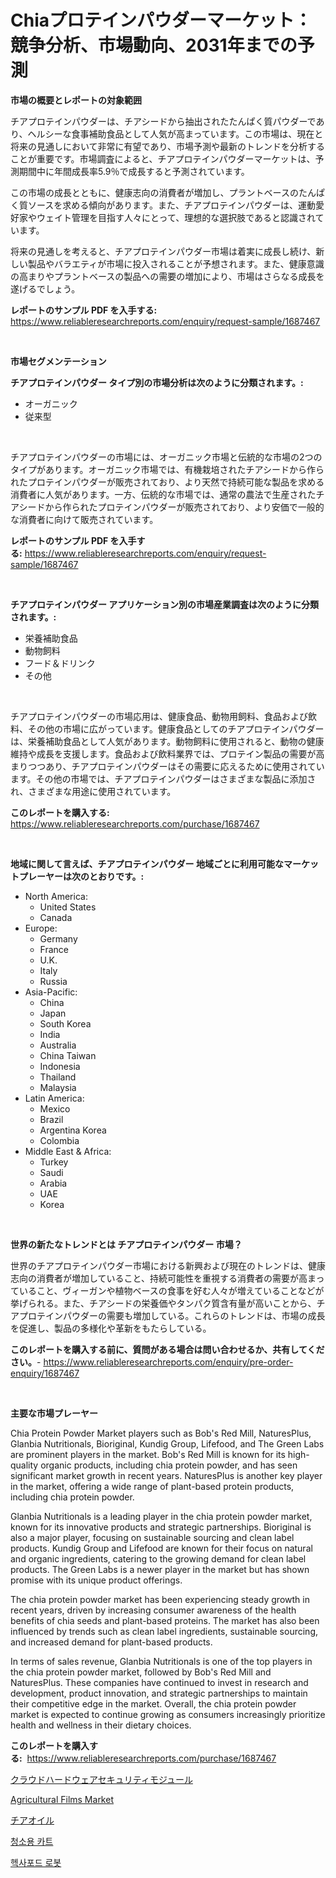 <p><h1>Chiaプロテインパウダーマーケット：競争分析、市場動向、2031年までの予測</h1></p><p><strong>市場の概要とレポートの対象範囲</strong></p>
<p><p>チアプロテインパウダーは、チアシードから抽出されたたんぱく質パウダーであり、ヘルシーな食事補助食品として人気が高まっています。この市場は、現在と将来の見通しにおいて非常に有望であり、市場予測や最新のトレンドを分析することが重要です。市場調査によると、チアプロテインパウダーマーケットは、予測期間中に年間成長率5.9％で成長すると予測されています。</p><p>この市場の成長とともに、健康志向の消費者が増加し、プラントベースのたんぱく質ソースを求める傾向があります。また、チアプロテインパウダーは、運動愛好家やウェイト管理を目指す人々にとって、理想的な選択肢であると認識されています。</p><p>将来の見通しを考えると、チアプロテインパウダー市場は着実に成長し続け、新しい製品やバラエティが市場に投入されることが予想されます。また、健康意識の高まりやプラントベースの製品への需要の増加により、市場はさらなる成長を遂げるでしょう。</p></p>
<p><strong>レポートのサンプル PDF を入手する:</strong> <a href="https://www.reliableresearchreports.com/enquiry/request-sample/1687467">https://www.reliableresearchreports.com/enquiry/request-sample/1687467</a></p>
<p>&nbsp;</p>
<p><strong>市場セグメンテーション</strong></p>
<p><strong>チアプロテインパウダー タイプ別の市場分析は次のように分類されます。:</strong></p>
<p><ul><li>オーガニック</li><li>従来型</li></ul></p>
<p>&nbsp;</p>
<p><p>チアプロテインパウダーの市場には、オーガニック市場と伝統的な市場の2つのタイプがあります。オーガニック市場では、有機栽培されたチアシードから作られたプロテインパウダーが販売されており、より天然で持続可能な製品を求める消費者に人気があります。一方、伝統的な市場では、通常の農法で生産されたチアシードから作られたプロテインパウダーが販売されており、より安価で一般的な消費者に向けて販売されています。</p></p>
<p><strong>レポートのサンプル PDF を入手する:</strong>&nbsp;<a href="https://www.reliableresearchreports.com/enquiry/request-sample/1687467">https://www.reliableresearchreports.com/enquiry/request-sample/1687467</a></p>
<p>&nbsp;</p>
<p><strong> チアプロテインパウダー アプリケーション別の市場産業調査は次のように分類されます。:</strong></p>
<p><ul><li>栄養補助食品</li><li>動物飼料</li><li>フード＆ドリンク</li><li>その他</li></ul></p>
<p>&nbsp;</p>
<p><p>チアプロテインパウダーの市場応用は、健康食品、動物用飼料、食品および飲料、その他の市場に広がっています。健康食品としてのチアプロテインパウダーは、栄養補助食品として人気があります。動物飼料に使用されると、動物の健康維持や成長を支援します。食品および飲料業界では、プロテイン製品の需要が高まりつつあり、チアプロテインパウダーはその需要に応えるために使用されています。その他の市場では、チアプロテインパウダーはさまざまな製品に添加され、さまざまな用途に使用されています。</p></p>
<p><strong>このレポートを購入する:</strong>&nbsp; <a href="https://www.reliableresearchreports.com/purchase/1687467">https://www.reliableresearchreports.com/purchase/1687467</a></p>
<p>&nbsp;</p>
<p><strong>地域に関して言えば、チアプロテインパウダー 地域ごとに利用可能なマーケットプレーヤーは次のとおりです。:</strong></p>
<p><ul>
    <li>
        North America:
        <ul>
            <li>United States</li>
            <li>Canada</li>
        </ul>
    </li>
    <li>
        Europe:
        <ul>
            <li>Germany</li>
            <li>France</li>
            <li>U.K.</li>
            <li>Italy</li>
            <li>Russia</li>
        </ul>
    </li>
    <li>
        Asia-Pacific:
        <ul>
            <li>China</li>
            <li>Japan</li>
            <li>South Korea</li>
            <li>India</li>
            <li>Australia</li>
            <li>China Taiwan</li>
            <li>Indonesia</li>
            <li>Thailand</li>
            <li>Malaysia</li>
        </ul>
    </li>
    <li>
        Latin America:
        <ul>
            <li>Mexico</li>
            <li>Brazil</li>
            <li>Argentina Korea</li>
            <li>Colombia</li>
        </ul>
    </li>
    <li>
        Middle East & Africa:
        <ul>
            <li>Turkey</li>
            <li>Saudi</li>
            <li>Arabia</li>
            <li>UAE</li>
            <li>Korea</li>
        </ul>
    </li>
    </ul></p>
<p>&nbsp;</p>
<p><strong>世界の新たなトレンドとは チアプロテインパウダー 市場？</strong></p>
<p><p>世界のチアプロテインパウダー市場における新興および現在のトレンドは、健康志向の消費者が増加していること、持続可能性を重視する消費者の需要が高まっていること、ヴィーガンや植物ベースの食事を好む人々が増えていることなどが挙げられる。また、チアシードの栄養価やタンパク質含有量が高いことから、チアプロテインパウダーの需要も増加している。これらのトレンドは、市場の成長を促進し、製品の多様化や革新をもたらしている。</p></p>
<p><strong>このレポートを購入する前に、質問がある場合は問い合わせるか、共有してください。</strong>- <a href="https://www.reliableresearchreports.com/enquiry/pre-order-enquiry/1687467">https://www.reliableresearchreports.com/enquiry/pre-order-enquiry/1687467</a></p>
<p>&nbsp;</p>
<p><strong>主要な市場プレーヤー</strong></p>
<p><p>Chia Protein Powder Market players such as Bob's Red Mill, NaturesPlus, Glanbia Nutritionals, Bioriginal, Kundig Group, Lifefood, and The Green Labs are prominent players in the market. Bob's Red Mill is known for its high-quality organic products, including chia protein powder, and has seen significant market growth in recent years. NaturesPlus is another key player in the market, offering a wide range of plant-based protein products, including chia protein powder.</p><p>Glanbia Nutritionals is a leading player in the chia protein powder market, known for its innovative products and strategic partnerships. Bioriginal is also a major player, focusing on sustainable sourcing and clean label products. Kundig Group and Lifefood are known for their focus on natural and organic ingredients, catering to the growing demand for clean label products. The Green Labs is a newer player in the market but has shown promise with its unique product offerings.</p><p>The chia protein powder market has been experiencing steady growth in recent years, driven by increasing consumer awareness of the health benefits of chia seeds and plant-based proteins. The market has also been influenced by trends such as clean label ingredients, sustainable sourcing, and increased demand for plant-based products.</p><p>In terms of sales revenue, Glanbia Nutritionals is one of the top players in the chia protein powder market, followed by Bob's Red Mill and NaturesPlus. These companies have continued to invest in research and development, product innovation, and strategic partnerships to maintain their competitive edge in the market. Overall, the chia protein powder market is expected to continue growing as consumers increasingly prioritize health and wellness in their dietary choices.</p></p>
<p><strong>このレポートを購入する:</strong>&nbsp;&nbsp;<a href="https://www.reliableresearchreports.com/purchase/1687467">https://www.reliableresearchreports.com/purchase/1687467</a></p>
<p><p><a href="https://medium.com/@royfoote921/%E3%82%AF%E3%83%A9%E3%82%A6%E3%83%89%E3%83%8F%E3%83%BC%E3%83%89%E3%82%A6%E3%82%A7%E3%82%A2%E3%82%BB%E3%82%AD%E3%83%A5%E3%83%AA%E3%83%86%E3%82%A3%E3%83%A2%E3%82%B8%E3%83%A5%E3%83%BC%E3%83%AB%E5%B8%82%E5%A0%B4%E5%88%86%E6%9E%90%E3%81%8A%E3%82%88%E3%81%B32024%E5%B9%B4%E3%81%8B%E3%82%892031%E5%B9%B4%E3%81%BE%E3%81%A7%E3%81%AE%E4%BA%88%E6%B8%AC%E3%82%B5%E3%82%A4%E3%82%BA-053e82868d04">クラウドハードウェアセキュリティモジュール</a></p><p><a href="https://military-diascia-e68.notion.site/Agricultural-Films-Market-Size-Evaluating-its-Market-Trends-Growth-and-Projections-2024-2031-fd036b26b80f4675b9ae1e1cc9fcb99c">Agricultural Films Market</a></p><p><a href="https://github.com/oqxogxyvqe90775/Market-Research-Report-List-1/blob/main/78098642708.md">チアオイル</a></p><p><a href="https://github.com/vs019sa3m8x/Market-Research-Report-List-1/blob/main/88060012321.md">청소용 카트</a></p><p><a href="https://medium.com/@kelvinfeenrey98677/%ED%97%A5%EC%82%AC%ED%8F%AC%EB%93%9C-%EB%A1%9C%EB%B4%87-%EC%8B%9C%EC%9E%A5-%EB%B6%84%EC%84%9D-%EA%B8%80%EB%A1%9C%EB%B2%8C-%EC%82%B0%EC%97%85-%EC%A0%84%EB%A7%9D-%EB%B0%8F-%EC%98%88%EC%B8%A1-2024%EB%85%84%EB%B6%80%ED%84%B0-2031%EB%85%84%EA%B9%8C%EC%A7%80-482b87f4ce2e">헥사포드 로봇</a></p></p>